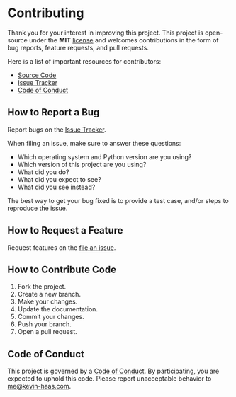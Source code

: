 # Contributing

Thank you for your interest in improving this project. This project is
open-source under the **MIT**
[license](https://github.com/xransum/valkyrie-tools/blob/main/LICENSE) and welcomes
contributions in the form of bug reports, feature requests, and pull requests.

Here is a list of important resources for contributors:

- [Source Code](https://github.com/xransum/valkyrie-tools/issues)
- [Issue Tracker](https://github.com/xransum/valkyrie-tools/issues)
- [Code of Conduct](https://github.com/xransum/valkyrie-tools/blob/main/CODE_OF_CONDUCT.md)

## How to Report a Bug

Report bugs on the
[Issue Tracker](https://github.com/xransum/valkyrie-tools/issues).

When filing an issue, make sure to answer these questions:

- Which operating system and Python version are you using?
- Which version of this project are you using?
- What did you do?
- What did you expect to see?
- What did you see instead?

The best way to get your bug fixed is to provide a test case, and/or steps to
reproduce the issue.

## How to Request a Feature

Request features on the
[file an issue](https://github.com/xransum/valkyrie-tools/issues).

## How to Contribute Code

1. Fork the project.
2. Create a new branch.
3. Make your changes.
4. Update the documentation.
5. Commit your changes.
6. Push your branch.
7. Open a pull request.

## Code of Conduct

This project is governed by a [Code of Conduct](./CODE_OF_CONDUCT.md). By
participating, you are expected to uphold this code. Please report unacceptable
behavior to [me@kevin-haas.com](mailto:me@kevin-haas.com).
